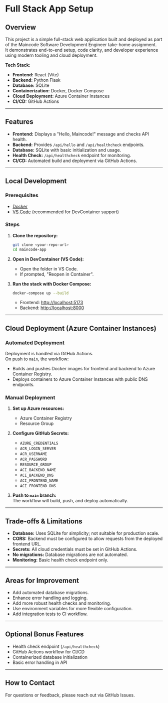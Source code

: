 # Full Stack App Setup

## Overview

This project is a simple full-stack web application built and deployed as part of the Maincode Software Development Engineer take-home assignment.  
It demonstrates end-to-end setup, code clarity, and developer experience using modern tooling and cloud deployment.

**Tech Stack:**

- **Frontend:** React (Vite)
- **Backend:** Python Flask
- **Database:** SQLite
- **Containerization:** Docker, Docker Compose
- **Cloud Deployment:** Azure Container Instances
- **CI/CD:** GitHub Actions

---

## Features

- **Frontend:** Displays a "Hello, Maincode!" message and checks API health.
- **Backend:** Provides `/api/hello` and `/api/healthcheck` endpoints.
- **Database:** SQLite with basic initialization and usage.
- **Health Check:** `/api/healthcheck` endpoint for monitoring.
- **CI/CD:** Automated build and deployment via GitHub Actions.

---

## Local Development

### Prerequisites

- [Docker](https://www.docker.com/)
- [VS Code](https://code.visualstudio.com/) (recommended for DevContainer support)

### Steps

1. **Clone the repository:**

   ```sh
   git clone <your-repo-url>
   cd maincode-app
   ```

2. **Open in DevContainer (VS Code):**

   - Open the folder in VS Code.
   - If prompted, "Reopen in Container".

3. **Run the stack with Docker Compose:**
   ```sh
   docker-compose up --build
   ```
   - Frontend: [http://localhost:5173](http://localhost:5173)
   - Backend: [http://localhost:8000](http://localhost:8000)

---

## Cloud Deployment (Azure Container Instances)

### Automated Deployment

Deployment is handled via GitHub Actions.  
On push to `main`, the workflow:

- Builds and pushes Docker images for frontend and backend to Azure Container Registry.
- Deploys containers to Azure Container Instances with public DNS endpoints.

### Manual Deployment

1. **Set up Azure resources:**

   - Azure Container Registry
   - Resource Group

2. **Configure GitHub Secrets:**

   - `AZURE_CREDENTIALS`
   - `ACR_LOGIN_SERVER`
   - `ACR_USERNAME`
   - `ACR_PASSWORD`
   - `RESOURCE_GROUP`
   - `ACI_BACKEND_NAME`
   - `ACI_BACKEND_DNS`
   - `ACI_FRONTEND_NAME`
   - `ACI_FRONTEND_DNS`

3. **Push to `main` branch:**  
   The workflow will build, push, and deploy automatically.

---

## Trade-offs & Limitations

- **Database:** Uses SQLite for simplicity; not suitable for production scale.
- **CORS:** Backend must be configured to allow requests from the deployed frontend URL.
- **Secrets:** All cloud credentials must be set in GitHub Actions.
- **No migrations:** Database migrations are not automated.
- **Monitoring:** Basic health check endpoint only.

---

## Areas for Improvement

- Add automated database migrations.
- Enhance error handling and logging.
- Add more robust health checks and monitoring.
- Use environment variables for more flexible configuration.
- Add integration tests to CI workflow.

---

## Optional Bonus Features

- Health check endpoint (`/api/healthcheck`)
- GitHub Actions workflow for CI/CD
- Containerized database initialization
- Basic error handling in API

---

## How to Contact

For questions or feedback, please reach out via GitHub Issues.
